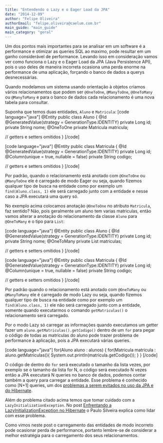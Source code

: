 ```yaml
---
title: "Entendendo o Lazy e o Eager Load da JPA"
date: "2014-12-09"
author: "Felipe Oliveira"
authorEmail: "felipe.oliveira@caelum.com.br"
main_guide: "main_guide"
main_category: "geral"
---
```


Um dos pontos mais importantes para se analisar em um software é a performance e otimizar as queries SQL ao maximo, pode resultar em um ganho considerável de performance. Levando isso em consideração vamos ver como funciona o Lazy e o Eager Load da JPA (Java Persistence API), pois o uso deles de maneira incorreta ocasiona uma perda enorme na performance de uma aplicação, forçando o banco de dados a querys desnecessárias.

Quando modelamos um sistema usando orientação à objetos criamos vários relacionamentos que podem ser `@OneToOne`, `@ManyToOne`, `@OneToMany` ou `@ManyToMany` e para o banco de dados cada relacionamento é uma nova tabela para consultar.

Suponha que temos duas entidades, `Aluno` e `Matricula`: \[code language="java"\] @Entity public class Aluno { @Id @GeneratedValue(strategy = GenerationType.IDENTITY) private Long id; private String nome; @OneToOne private Matricula matricula;

// getters e setters omitidos } \[/code\]

\[code language="java"\] @Entity public class Matricula { @Id @GeneratedValue(strategy = GenerationType.IDENTITY) private Long id; @Column(unique = true, nullable = false) private String codigo;

// getters e setters omitidos } \[/code\]

Por padrão, quando o relacionamento está anotado com `@OneToOne` ou `@ManyToOne` ele é carregado de modo Eager ou seja, quando fizemos qualquer tipo de busca na entidade como por exemplo um `find(Aluno.class, 1)` ele será carregado junto com a entidade e nesse caso a JPA executará uma query só.

No exemplo acima colocamos anotação `@OneToOne` no atributo `Matricula`, faz sentido? Não, pois geralmente um aluno tem varias matriculas, então vamos alterar a anotação do relacionamento da classe `Aluno` para `@OneToMany` e o tipo para `List`:

\[code language="java"\] @Entity public class Aluno { @Id @GeneratedValue(strategy = GenerationType.IDENTITY) private Long id; private String nome; @OneToMany private List<Matricula> matriculas;

// getters e setters omitidos } \[/code\]

\[code language="java"\] @Entity public class Matricula { @Id @GeneratedValue(strategy = GenerationType.IDENTITY) private Long id; @Column(unique = true, nullable = false) private String codigo;

// getters e setters omitidos } \[/code\]

Por padrão quando o relacionamento está anotado com `@OneToMany` ou `@ManyToMany` ele é carregado de modo Lazy ou seja, quando fizemos qualquer tipo de busca na entidade como por exemplo um `find(Aluno.class, 1)` ele não será carregado junto com a entidade, somente quando executarmos o comando `getMatriculas()` o relacionamento será carregado.

Por o modo Lazy só carregar as informações quando executamos um getter fazer um `aluno.getMatriculas().getCodigo()` dentro de um `for` para pegar o código de todas as matriculas do aluno pode trazer problema de performance à aplicação, pois a JPA executará várias queries.

\[code language="java"\] for(Aluno aluno : alunos) { for(Matricula matricula : aluno.getMatriculas(){ System.out.println(matricula.getCodigo()); } } \[/code\]

O código de dentro do `for` será executado o tamanho da lista vezes, por exemplo se o tamanho da lista for N, o código será executado N vezes então a JPA executará N queries no banco de dados, podemos contar também a query para carregar a entidade. Esse problema é conhecido como \[N+1\] queries, um dos [problemas a serem evitados no uso da JPA e do Hibernate](https://blog.caelum.com.br/os-7-habitos-dos-desenvolvedores-hibernate-e-jpa-altamente-eficazes/).

Além do problema citado acima temos que tomar cuidado com a `LazyInitializationException`. No post [Enfrentando a LazyInitializationException no Hibernate](https://blog.caelum.com.br/enfrentando-a-lazyinitializationexception-no-hibernate/) o Paulo Silveira explica como lidar com esse problema.

Como vimos neste post o carregamento das entidades de modo incorreto pode ocasionar perda de performance, portanto lembre-se de considerar a melhor estratégia para o carregamento dos seus relacionamentos.
